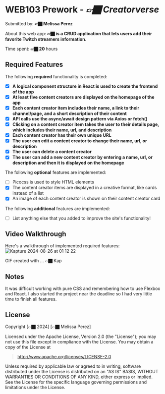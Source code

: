 # WEB103 Prework - _👉🏿 Creatorverse_

Submitted by: **👉🏿 Melissa Perez**

About this web app: **👉🏿 is a CRUD application that lets users add their favorite Twitch streamers information.**

Time spent: **👉🏿 20** hours

## Required Features

The following **required** functionality is completed:

<!-- 👉🏿👉🏿👉🏿 Make sure to check off completed functionality below -->

-   [x] **A logical component structure in React is used to create the frontend of the app**
-   [x] **At least five content creators are displayed on the homepage of the app**
-   [x] **Each content creator item includes their name, a link to their channel/page, and a short description of their content**
-   [x] **API calls use the async/await design pattern via Axios or fetch()**
-   [x] **Clicking on a content creator item takes the user to their details page, which includes their name, url, and description**
-   [x] **Each content creator has their own unique URL**
-   [x] **The user can edit a content creator to change their name, url, or description**
-   [x] **The user can delete a content creator**
-   [x] **The user can add a new content creator by entering a name, url, or description and then it is displayed on the homepage**

The following **optional** features are implemented:

-   [ ] Picocss is used to style HTML elements
-   [x] The content creator items are displayed in a creative format, like cards instead of a list
-   [x] An image of each content creator is shown on their content creator card

The following **additional** features are implemented:

-   [ ] List anything else that you added to improve the site's functionality!

## Video Walkthrough

Here's a walkthrough of implemented required features:
![Kapture 2024-08-26 at 01 12 22](https://github.com/user-attachments/assets/426af1dd-3151-40d2-8a01-10c6733a5912)


GIF created with ... 👉🏿 Kap


## Notes

It was difficult working with pure CSS and remembering how to use Flexbox and React. I also started the project near the deadline so I had very little time to finish all features.

## License

Copyright [👉🏿 2024] [👉🏿 Melissa Perez]

Licensed under the Apache License, Version 2.0 (the "License"); you may not use this file except in compliance with the License. You may obtain a copy of the License at

> http://www.apache.org/licenses/LICENSE-2.0

Unless required by applicable law or agreed to in writing, software distributed under the License is distributed on an "AS IS" BASIS, WITHOUT WARRANTIES OR CONDITIONS OF ANY KIND, either express or implied. See the License for the specific language governing permissions and limitations under the License.
